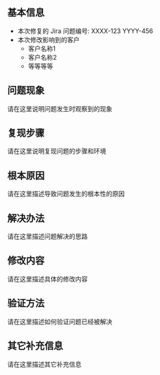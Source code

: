 ## 基本信息

* 本次修复的 Jira 问题编号: XXXX-123 YYYY-456
* 本次修改影响到的客户
    - 客户名称1
    - 客户名称2
    - 等等等等

## 问题现象

请在这里说明问题发生时观察到的现象

## 复现步骤

请在这里说明复现问题的步骤和环境

## 根本原因

请在这里描述导致问题发生的根本性的原因

## 解决办法

请在这里描述问题解决的思路

## 修改内容

请在这里描述具体的修改内容

## 验证方法

请在这里描述如何验证问题已经被解决

## 其它补充信息

请在这里描述其它补充信息
